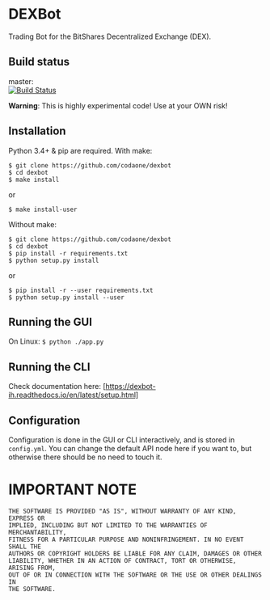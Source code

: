 # DEXBot

Trading Bot for the BitShares Decentralized Exchange (DEX).

## Build status

master:  
[![Build Status](https://travis-ci.org/Codaone/DEXBot.svg?branch=master)](https://travis-ci.org/Codaone/DEXBot)


**Warning**: This is highly experimental code! Use at your OWN risk!

## Installation

Python 3.4+ & pip are required. With make:

    $ git clone https://github.com/codaone/dexbot
    $ cd dexbot    
    $ make install    

or

    $ make install-user

Without make:

    $ git clone https://github.com/codaone/dexbot
    $ cd dexbot
    $ pip install -r requirements.txt
    $ python setup.py install

or

    $ pip install -r --user requirements.txt
    $ python setup.py install --user

## Running the GUI

On Linux: `$ python ./app.py`

## Running the CLI
 Check documentation here: [https://dexbot-ih.readthedocs.io/en/latest/setup.html]

## Configuration

Configuration is done in the GUI or CLI interactively, and is stored in `config.yml`. You can change the default API node here if you want to, but otherwise there should be no need to touch it.

# IMPORTANT NOTE

    THE SOFTWARE IS PROVIDED "AS IS", WITHOUT WARRANTY OF ANY KIND, EXPRESS OR
    IMPLIED, INCLUDING BUT NOT LIMITED TO THE WARRANTIES OF MERCHANTABILITY,
    FITNESS FOR A PARTICULAR PURPOSE AND NONINFRINGEMENT. IN NO EVENT SHALL THE
    AUTHORS OR COPYRIGHT HOLDERS BE LIABLE FOR ANY CLAIM, DAMAGES OR OTHER
    LIABILITY, WHETHER IN AN ACTION OF CONTRACT, TORT OR OTHERWISE, ARISING FROM,
    OUT OF OR IN CONNECTION WITH THE SOFTWARE OR THE USE OR OTHER DEALINGS IN
    THE SOFTWARE.
